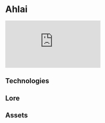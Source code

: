 # Ahlai
![display](https://github.com/Hex-adecimal/Ahlai/files/14864690/NCX.Poster.Templates.-.Ahlai.Github.pdf)

## Technologies

## Lore

## Assets
